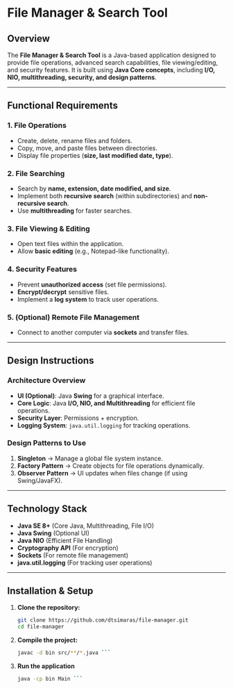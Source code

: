 # File Manager & Search Tool  

## Overview  
The **File Manager & Search Tool** is a Java-based application designed to provide file operations, advanced search capabilities, file viewing/editing, and security features. It is built using **Java Core concepts**, including **I/O, NIO, multithreading, security, and design patterns**.  

---

## Functional Requirements  

### 1. File Operations  
- Create, delete, rename files and folders.  
- Copy, move, and paste files between directories.  
- Display file properties (**size, last modified date, type**).  

### 2. File Searching  
- Search by **name, extension, date modified, and size**.  
- Implement both **recursive search** (within subdirectories) and **non-recursive search**.  
- Use **multithreading** for faster searches.  

### 3. File Viewing & Editing  
- Open text files within the application.  
- Allow **basic editing** (e.g., Notepad-like functionality).  

### 4. Security Features  
- Prevent **unauthorized access** (set file permissions).  
- **Encrypt/decrypt** sensitive files.  
- Implement a **log system** to track user operations.  

### 5. (Optional) Remote File Management  
- Connect to another computer via **sockets** and transfer files.  

---

## Design Instructions  

### **Architecture Overview**  
- **UI (Optional)**: Java **Swing** for a graphical interface.  
- **Core Logic**: Java **I/O, NIO, and Multithreading** for efficient file operations.  
- **Security Layer**: Permissions + encryption.  
- **Logging System**: `java.util.logging` for tracking operations.  

### **Design Patterns to Use**  
1. **Singleton** → Manage a global file system instance.  
2. **Factory Pattern** → Create objects for file operations dynamically.  
3. **Observer Pattern** → UI updates when files change (if using Swing/JavaFX).  

---

## **Technology Stack**  
- **Java SE 8+** (Core Java, Multithreading, File I/O)  
- **Java Swing** (Optional UI)  
- **Java NIO** (Efficient File Handling)  
- **Cryptography API** (For encryption)  
- **Sockets** (For remote file management)  
- **java.util.logging** (For tracking user operations)  

---

## **Installation & Setup**  
1. **Clone the repository:**  
   ```sh
   git clone https://github.com/dtsimaras/file-manager.git
   cd file-manager
   ```
2. **Compile the project:**
   ```sh
   javac -d bin src/**/*.java ```
3. **Run the application**
    ```sh
   java -cp bin Main ```
